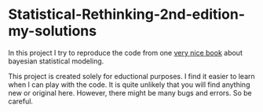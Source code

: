 # Statistical-Rethinking-2nd-edition-my-solutions

In this project I try to reproduce the code from one [very nice book](https://www.amazon.com/Statistical-Rethinking-Bayesian-Examples-Chapman-dp-036713991X/dp/036713991X/ref=dp_ob_title_bk) about bayesian statistical modeling.

This project is created solely for eductional purposes. I find it easier to learn when I can play with the code. 
It is quite unlikely that you will find anything new or original here. 
However, there might be many bugs and errors. So be careful.
